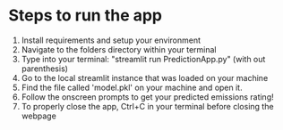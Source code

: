 # Steps to run the app
1. Install requirements and setup your environment
2. Navigate to the folders directory within your terminal
3. Type into your terminal: "streamlit run PredictionApp.py" (with out parenthesis)
4. Go to the local streamlit instance that was loaded on your machine 
5. Find the file called 'model.pkl' on your machine and open it.
6. Follow the onscreen prompts to get your predicted emissions rating!
7. To properly close the app, Ctrl+C in your terminal before closing the webpage